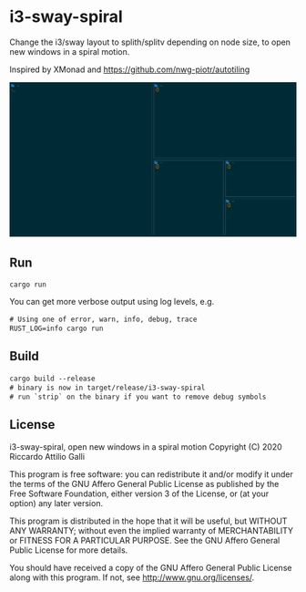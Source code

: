 # i3-sway-spiral

Change the i3/sway layout to splith/splitv depending on node size,
to open new windows in a spiral motion.

Inspired by XMonad and https://github.com/nwg-piotr/autotiling

![Spiral](i3-sway-spiral.png)

## Run

```
cargo run
```

You can get more verbose output using log levels, e.g.

```
# Using one of error, warn, info, debug, trace
RUST_LOG=info cargo run
```

## Build

```
cargo build --release
# binary is now in target/release/i3-sway-spiral
# run `strip` on the binary if you want to remove debug symbols
```

## License

i3-sway-spiral, open new windows in a spiral motion
Copyright (C) 2020 Riccardo Attilio Galli

This program is free software: you can redistribute it and/or modify
it under the terms of the GNU Affero General Public License as published by
the Free Software Foundation, either version 3 of the License, or
(at your option) any later version.

This program is distributed in the hope that it will be useful,
but WITHOUT ANY WARRANTY; without even the implied warranty of
MERCHANTABILITY or FITNESS FOR A PARTICULAR PURPOSE. See the
GNU Affero General Public License for more details.

You should have received a copy of the GNU Affero General Public License
along with this program. If not, see <http://www.gnu.org/licenses/>.
